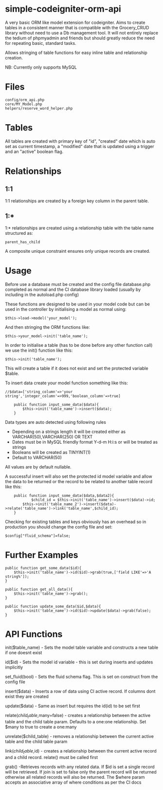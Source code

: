 simple-codeigniter-orm-api
==========================

A very basic ORM like model extension for codeigniter. Aims to create tables in a consistent manner that is compatible with the Grocery_CRUD library without need to use a Db management tool. It will not entirely replace the tedium of phpmyadmin and friends but should greatly reduce the need for repeating basic, standard tasks.

Allows stringing of table functions for easy inline table and relationship creation.

NB: Currently only supports MySQL

Files
=====

	config/orm_api.php 
	core/MY_Model.php
	helpers/reserve_word_helper.php	

Tables
======

All tables are created with primary key of "id", "created" date which is auto set as current timestamp, a "modified" date that is updated using a trigger and an "active" boolean flag.


Relationships
============
1:1
---

1:1 relationships are created by a foreign key column in the parent table.

1:*
---

1:* relationships are created using a relationship table with the table name structured as:

  	parent_has_child

A composite unique constraint ensures only unique records are created. 

Usage
=====

Before use a database must be created and the config file database.php completed as normal and the CI database library loaded (usually by including in the autoload.php config)

These functions are designed to be used in your model code but can be used in the controller by initialising a model as normal using:

	$this->load->model('your_model');

And then stringing the ORM functions like:

	$this->your_model->init('table_name');

In order to initialise a table (has to be done before any other function call) we use the init() function like this:

	$this->init('table_name');

This will create a table if it does not exist and set the protected variable $table.

To insert data create your model function something like this:

	//$data=['string_column'=>'your string','integer_column'=>999,'boolean_column'=>true]

        public function input_some_data($data){
            $this->init('table_name')->insert($data);
        }

Data types are auto detected using following rules

- Depending on a strings length it will be created either as VARCHAR(50),VARCHAR(250) OR TEXT
- Dates must be in MySQL friendly format Y-d-m H:i:s or will be treated as strings
- Booleans will be created as TINYINT(1) 
- Default to VARCHAR(50)

All values are by default nullable.

A successful insert will also set the protected id model variable and allow the data to be returned or the record to be related to another table record like this:

        public function input_some_data($data,$data2){
            	$child_id = $this->init('table_name')->insert($data)->id;
	    	$this->init('table_name_2')->insert($data)->relate('table_name')->link('table_name',$child_id);
        }

Checking for existing tables and keys obviously has an overhead so in production you should change the config file and set:

	$config["fluid_schema"]=false;

Further Examples
===============

	public function get_some_data($id){
		$this->init('table_name')->id($id)->grab(true,['field LIKE'=>'A string%']);	
	}

	public function get_all_data(){
		$this->init('table_name')->grab();
	}

	public function update_some_data($id,$data){
		$this->init('table_name')->id($id)->update($data)->grab(false);
	}


API Functions
=============

init($table_name) - Sets the model table variable and constructs a new table if one doesnt exist

id($id) - Sets the model id variable - this is set during inserts and updates implicitly

set_fluid(bool) - Sets the fluid schema flag. This is set on construct from the config file

insert($data) - Inserts a row of data using CI active record. If columns dont exist they are created

update($data) - Same as insert but requires the id(id) to be set first

relate($child_table,$many=false) - creates a relationship between the active table and the child table param. Defaults to a one:one relationship. Set $many to true to create a one:many

unrelate($child_table) - removes a relationship between the current active table and the child table param

link($child_table,$id) - creates a relationship between the current active record and a child record. relate() must be called first

grab() -Retrieves records with any related data. If $id is set a single record will be retrieved. If join is set to false only the parent record will be returned otherwise all related records will also be returned. The $where param accepts an associative array of where conditions as per the CI docs


